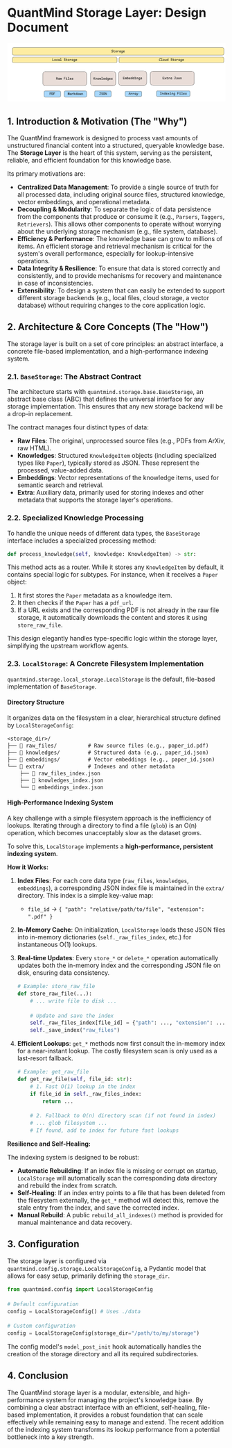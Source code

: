 # QuantMind Storage Layer: Design Document

![Storage System Design](./assets/storage_system_design.png)

## 1. Introduction & Motivation (The "Why")

The QuantMind framework is designed to process vast amounts of unstructured financial content into a structured, queryable knowledge base. The **Storage Layer** is the heart of this system, serving as the persistent, reliable, and efficient foundation for this knowledge base.

Its primary motivations are:

- **Centralized Data Management**: To provide a single source of truth for all processed data, including original source files, structured knowledge, vector embeddings, and operational metadata.
- **Decoupling & Modularity**: To separate the logic of data persistence from the components that produce or consume it (e.g., `Parsers`, `Taggers`, `Retrievers`). This allows other components to operate without worrying about the underlying storage mechanism (e.g., file system, database).
- **Efficiency & Performance**: The knowledge base can grow to millions of items. An efficient storage and retrieval mechanism is critical for the system's overall performance, especially for lookup-intensive operations.
- **Data Integrity & Resilience**: To ensure that data is stored correctly and consistently, and to provide mechanisms for recovery and maintenance in case of inconsistencies.
- **Extensibility**: To design a system that can easily be extended to support different storage backends (e.g., local files, cloud storage, a vector database) without requiring changes to the core application logic.

## 2. Architecture & Core Concepts (The "How")

The storage layer is built on a set of core principles: an abstract interface, a concrete file-based implementation, and a high-performance indexing system.

### 2.1. `BaseStorage`: The Abstract Contract

The architecture starts with `quantmind.storage.base.BaseStorage`, an abstract base class (ABC) that defines the universal interface for any storage implementation. This ensures that any new storage backend will be a drop-in replacement.

The contract manages four distinct types of data:

- **Raw Files**: The original, unprocessed source files (e.g., PDFs from ArXiv, raw HTML).
- **Knowledges**: Structured `KnowledgeItem` objects (including specialized types like `Paper`), typically stored as JSON. These represent the processed, value-added data.
- **Embeddings**: Vector representations of the knowledge items, used for semantic search and retrieval.
- **Extra**: Auxiliary data, primarily used for storing indexes and other metadata that supports the storage layer's operations.

### 2.2. Specialized Knowledge Processing

To handle the unique needs of different data types, the `BaseStorage` interface includes a specialized processing method:

```python
def process_knowledge(self, knowledge: KnowledgeItem) -> str:
```

This method acts as a router. While it stores any `KnowledgeItem` by default, it contains special logic for subtypes. For instance, when it receives a `Paper` object:

1.  It first stores the `Paper` metadata as a knowledge item.
2.  It then checks if the `Paper` has a `pdf_url`.
3.  If a URL exists and the corresponding PDF is not already in the raw file storage, it automatically downloads the content and stores it using `store_raw_file`.

This design elegantly handles type-specific logic within the storage layer, simplifying the upstream workflow agents.

### 2.3. `LocalStorage`: A Concrete Filesystem Implementation

`quantmind.storage.local_storage.LocalStorage` is the default, file-based implementation of `BaseStorage`.

#### Directory Structure

It organizes data on the filesystem in a clear, hierarchical structure defined by `LocalStorageConfig`:

```
<storage_dir>/
├── 📂 raw_files/          # Raw source files (e.g., paper_id.pdf)
├── 📂 knowledges/         # Structured data (e.g., paper_id.json)
├── 📂 embeddings/         # Vector embeddings (e.g., paper_id.json)
└── 📂 extra/              # Indexes and other metadata
    ├── 📄 raw_files_index.json
    ├── 📄 knowledges_index.json
    └── 📄 embeddings_index.json
```

#### High-Performance Indexing System

A key challenge with a simple filesystem approach is the inefficiency of lookups. Iterating through a directory to find a file (`glob`) is an O(n) operation, which becomes unacceptably slow as the dataset grows.

To solve this, `LocalStorage` implements a **high-performance, persistent indexing system**.

**How it Works:**

1.  **Index Files**: For each core data type (`raw_files`, `knowledges`, `embeddings`), a corresponding JSON index file is maintained in the `extra/` directory. This index is a simple key-value map:
    -   `file_id` -> `{ "path": "relative/path/to/file", "extension": ".pdf" }`

2.  **In-Memory Cache**: On initialization, `LocalStorage` loads these JSON files into in-memory dictionaries (`self._raw_files_index`, etc.) for instantaneous O(1) lookups.

3.  **Real-time Updates**: Every `store_*` or `delete_*` operation automatically updates both the in-memory index and the corresponding JSON file on disk, ensuring data consistency.

    ```python
    # Example: store_raw_file
    def store_raw_file(...):
        # ... write file to disk ...

        # Update and save the index
        self._raw_files_index[file_id] = {"path": ..., "extension": ...}
        self._save_index("raw_files")
    ```

4.  **Efficient Lookups**: `get_*` methods now first consult the in-memory index for a near-instant lookup. The costly filesystem scan is only used as a last-resort fallback.

    ```python
    # Example: get_raw_file
    def get_raw_file(self, file_id: str):
        # 1. Fast O(1) lookup in the index
        if file_id in self._raw_files_index:
            return ...

        # 2. Fallback to O(n) directory scan (if not found in index)
        # ... glob filesystem ...
        # If found, add to index for future fast lookups
    ```

**Resilience and Self-Healing:**

The indexing system is designed to be robust:

-   **Automatic Rebuilding**: If an index file is missing or corrupt on startup, `LocalStorage` will automatically scan the corresponding data directory and rebuild the index from scratch.
-   **Self-Healing**: If an index entry points to a file that has been deleted from the filesystem externally, the `get_*` method will detect this, remove the stale entry from the index, and save the corrected index.
-   **Manual Rebuild**: A public `rebuild_all_indexes()` method is provided for manual maintenance and data recovery.

## 3. Configuration

The storage layer is configured via `quantmind.config.storage.LocalStorageConfig`, a Pydantic model that allows for easy setup, primarily defining the `storage_dir`.

```python
from quantmind.config import LocalStorageConfig

# Default configuration
config = LocalStorageConfig() # Uses ./data

# Custom configuration
config = LocalStorageConfig(storage_dir="/path/to/my/storage")
```

The config model's `model_post_init` hook automatically handles the creation of the storage directory and all its required subdirectories.

## 4. Conclusion

The QuantMind storage layer is a modular, extensible, and high-performance system for managing the project's knowledge base. By combining a clear abstract interface with an efficient, self-healing, file-based implementation, it provides a robust foundation that can scale effectively while remaining easy to manage and extend. The recent addition of the indexing system transforms its lookup performance from a potential bottleneck into a key strength.
